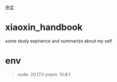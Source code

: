 [中文](./README-zh.md)

# xiaoxin_handbook
some study exprience and summarize about my self

# env
> node: 20.17.0
> pnpm: 10.8.1